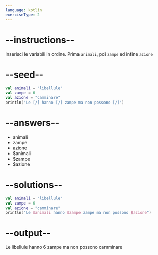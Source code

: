 ```yaml
---
language: kotlin
exerciseType: 2
---
```


# --instructions--

Inserisci le variabili in ordine.
Prima `animali`, poi `zampe` ed infine `azione`

# --seed--

```kotlin
val animali = "libellule"
val zampe = 6
val azione = "camminare"
println("Le [/] hanno [/] zampe ma non possono [/]")
```

# --answers--

- animali
- zampe
- azione
- $animali
- $zampe
- $azione

# --solutions--

```kotlin
val animali = "libellule"
val zampe = 6
val azione = "camminare"
println("Le $animali hanno $zampe zampe ma non possono $azione")
```

# --output--

Le libellule hanno 6 zampe ma non possono camminare










